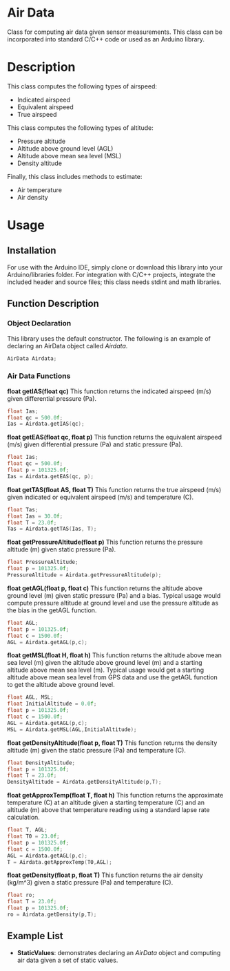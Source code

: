 # Air Data
Class for computing air data given sensor measurements. This class can be incorporated into standard C/C++ code or used as an Arduino library.

# Description
This class computes the following types of airspeed:
* Indicated airspeed
* Equivalent airspeed
* True airspeed

This class computes the following types of altitude:
* Pressure altitude
* Altitude above ground level (AGL)
* Altitude above mean sea level (MSL)
* Density altitude

Finally, this class includes methods to estimate:
* Air temperature
* Air density

# Usage
## Installation
For use with the Arduino IDE, simply clone or download this library into your Arduino/libraries folder. For integration with C/C++ projects, integrate the included header and source files; this class needs stdint and math libraries.

## Function Description
### Object Declaration
This library uses the default constructor. The following is an example of declaring an AirData object called *Airdata*.

```C++
AirData Airdata;
```

### Air Data Functions
**float getIAS(float qc)**
This function returns the indicated airspeed (m/s) given differential pressure (Pa).

```C++
float Ias;
float qc = 500.0f;
Ias = Airdata.getIAS(qc);
```

**float getEAS(float qc, float p)**
This function returns the equivalent airspeed (m/s) given differential pressure (Pa) and static pressure (Pa).

```C++
float Ias;
float qc = 500.0f;
float p = 101325.0f;
Ias = Airdata.getEAS(qc, p);
```

**float getTAS(float AS, float T)**
This function returns the true airspeed (m/s) given indicated or equivalent airspeed (m/s) and temperature (C).

```C++
float Tas;
float Ias = 30.0f;
float T = 23.0f;
Tas = Airdata.getTAS(Ias, T);
```

**float getPressureAltitude(float p)**
This function returns the pressure altitude (m) given static pressure (Pa).

```C++
float PressureAltitude;
float p = 101325.0f;
PressureAltitude = Airdata.getPressureAltitude(p);
```

**float getAGL(float p, float c)**
This function returns the altitude above ground level (m) given static pressure (Pa) and a bias. Typical usage would compute pressure altitude at ground level and use the pressure altitude as the bias in the getAGL function.

```C++
float AGL;
float p = 101325.0f;
float c = 1500.0f;
AGL = Airdata.getAGL(p,c);
```

**float getMSL(float H, float h)**
This function returns the altitude above mean sea level (m) given the altitude above ground level (m) and a starting altitude above mean sea level (m). Typical usage would get a starting altitude above mean sea level from GPS data and use the getAGL function to get the altitude above ground level.

```C++
float AGL, MSL;
float InitialAltitude = 0.0f;
float p = 101325.0f;
float c = 1500.0f;
AGL = Airdata.getAGL(p,c);
MSL = Airdata.getMSL(AGL,InitialAltitude);
```

**float getDensityAltitude(float p, float T)**
This function returns the density altitude (m) given the static pressure (Pa) and temperature (C).

```C++
float DensityAltitude;
float p = 101325.0f;
float T = 23.0f;
DensityAltitude = Airdata.getDensityAltitude(p,T);
```

**float getApproxTemp(float T, float h)**
This function returns the approximate temperature (C) at an altitude given a starting temperature (C) and an altitude (m) above that temperature reading using a standard lapse rate calculation.

```C++
float T, AGL;
float T0 = 23.0f;
float p = 101325.0f;
float c = 1500.0f;
AGL = Airdata.getAGL(p,c);
T = Airdata.getApproxTemp(T0,AGL);
```

**float getDensity(float p, float T)**
This function returns the air density (kg/m^3) given a static pressure (Pa) and temperature (C).

```C++
float ro;
float T = 23.0f;
float p = 101325.0f;
ro = Airdata.getDensity(p,T);
```

## Example List

* **StaticValues**: demonstrates declaring an *AirData* object and computing air data given a set of static values.

